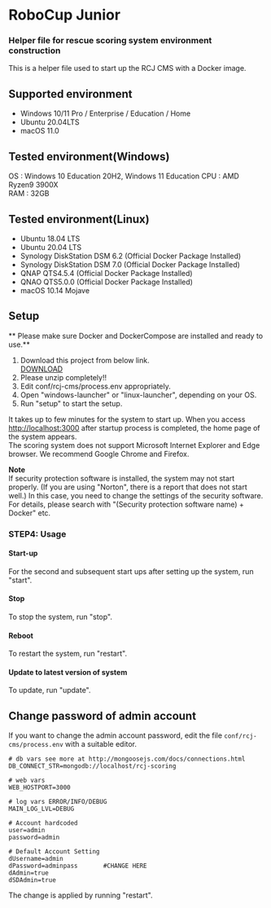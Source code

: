 # RoboCup Junior
### Helper file for rescue scoring system environment construction
This is a helper file used to start up the RCJ CMS with a Docker image.

## Supported environment
* Windows 10/11 Pro / Enterprise / Education / Home  
* Ubuntu 20.04LTS
* macOS 11.0

## Tested environment(Windows)
OS : Windows 10 Education 20H2, Windows 11 Education
CPU : AMD Ryzen9 3900X  
RAM : 32GB

## Tested environment(Linux)
* Ubuntu 18.04 LTS
* Ubuntu 20.04 LTS
* Synology DiskStation DSM 6.2 (Official Docker Package Installed)
* Synology DiskStation DSM 7.0 (Official Docker Package Installed)
* QNAP QTS4.5.4 (Official Docker Package Installed)
* QNAO QTS5.0.0 (Official Docker Package Installed)
* macOS 10.14 Mojave

## Setup
** Please make sure Docker and DockerCompose are installed and ready to use.**

1. Download this project from below link.  
[DOWNLOAD](https://github.com/rrrobo/rcj-cms-docker-helper/archive/refs/heads/master.zip)
2. Please unzip completely!!  
3. Edit conf/rcj-cms/process.env appropriately.
4. Open "windows-launcher" or "linux-launcher", depending on your OS.
5. Run "setup" to start the setup.

It takes up to few minutes for the system to start up.
When you access [http://localhost:3000](http://localhost:3000) after startup process is completed, the home page of the system appears.  
The scoring system does not support Microsoft Internet Explorer and Edge browser. We recommend Google Chrome and Firefox.

**Note**  
If security protection software is installed, the system may not start properly. (If you are using "Norton", there is a report that does not start well.)
In this case, you need to change the settings of the security software. For details, please search with "(Security protection software name) + Docker" etc.

### STEP4: Usage

#### Start-up

For the second and subsequent start ups after setting up the system, run "start".

#### Stop

To stop the system, run "stop".

#### Reboot

To restart the system, run "restart".

#### Update to latest version of system

To update, run "update".

## Change password of admin account
If you want to change the admin account password, edit the file `conf/rcj-cms/process.env` with a suitable editor.

```
# db vars see more at http://mongoosejs.com/docs/connections.html
DB_CONNECT_STR=mongodb://localhost/rcj-scoring

# web vars
WEB_HOSTPORT=3000

# log vars ERROR/INFO/DEBUG
MAIN_LOG_LVL=DEBUG

# Account hardcoded
user=admin
password=admin

# Default Account Setting
dUsername=admin
dPassword=adminpass       #CHANGE HERE
dAdmin=true
dSDAdmin=true
```

The change is applied by running "restart".
